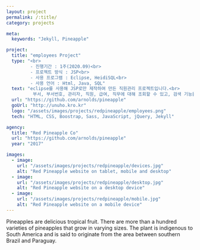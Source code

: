 ```yaml
---
layout: project
permalink: /:title/
category: projects

meta:
  keywords: "Jekyll, Pineapple"

project:
  title: "employees Project"
  type: "<br>
         - 진행기간 : 1주(2020.09)<br>
         - 프로젝트 방식 : JSP<br>
         - 사용 프로그램 : Eclipse, HeidiSQL<br>
         - 사용 언어 : Html, Java, SQL"
  text: "eclipse를 사용해 JSP로만 제작하여 만든 직원관리 프로젝트입니다.<br>
          부서, 부서번호, 관리자, 직원, 급여, 직무에 대해 조회할 수 있고, 검색 기능을 이용해 원하는 정보를 조회할 수 있습니다."
  url: "https://github.com/arnolds/pineapple"
  goUrl: "http://unuho.kro.kr"
  logo: "/assets/images/projects/redpineapple/employees.png"
  tech: "HTML, CSS, Boostrap, Sass, JavaScript, jQuery, Jekyll"

agency:
  title: "Red Pineapple Co"
  url: "https://github.com/arnolds/pineapple"
  year: "2017"

images:
  - image:
    url: "/assets/images/projects/redpineapple/devices.jpg"
    alt: "Red Pineapple website on tablet, mobile and desktop"
  - image:
    url: "/assets/images/projects/redpineapple/desktop.jpg"
    alt: "Red Pineapple website on a desktop device"
  - image:
    url: "/assets/images/projects/redpineapple/mobile.jpg"
    alt: "Red Pineapple website on a mobile device"
---
```

<p>Pineapples are delicious tropical fruit. There are more than a hundred varieties of pineapples that grow in varying sizes. The plant is indigenous to South America and is said to originate from the area between southern Brazil and Paraguay.</p>
